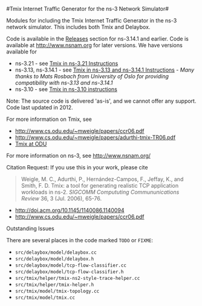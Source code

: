 #Tmix Internet Traffic Generator for the ns-3 Network Simulator#

Modules for including the Tmix Internet Traffic Generator in the ns-3 network simulator.  This includes both Tmix and Delaybox.

Code is available in the [Releases](https://github.com/weiglemc/tmix-ns3/releases) section for ns-3.14.1 and earlier.  Code is available at http://www.nsnam.org for later versions.  We have versions available for
 * ns-3.21 - see [Tmix in ns-3.21 Instructions](https://github.com/weiglemc/tmix-ns3/wiki/Tmix-in-ns-3.21)
 * ns-3.13, ns-3.14.1 - see [Tmix in ns-3.13 and ns-3.14.1 Instructions](https://github.com/weiglemc/tmix-ns3/wiki/Tmix-in-ns-3.13-and-ns-3.14.1)  - *Many thanks to Mats Rosbach from University of Oslo for providing compatibility with ns-3.13 and ns-3.14.1*
 * ns-3.10 - see [Tmix in ns-3.10 instructions](https://github.com/weiglemc/tmix-ns3/wiki/Tmix-in-ns-3.10)

Note: The source code is delivered 'as-is', and we cannot offer any support. Code last updated in 2012.

For more information on Tmix, see
 * http://www.cs.odu.edu/~mweigle/papers/ccr06.pdf
 * http://www.cs.odu.edu/~mweigle/papers/adurthi-tmix-TR06.pdf
 * [Tmix at ODU](http://www.cs.odu.edu/~inets/Public/Tmix)

For more information on ns-3, see http://www.nsnam.org/

Citation Request: If you use this in your work, please cite 

> Weigle, M. C., Adurthi, P., Hernández-Campos, F., Jeffay, K., and Smith, F. D. Tmix: a tool for generating 
>  realistic TCP application workloads in ns-2. *SIGCOMM Compututing Commununications Review* 36, 3 (Jul. 2006), 65-76. 
 * http://doi.acm.org/10.1145/1140086.1140094
 * http://www.cs.odu.edu/~mweigle/papers/ccr06.pdf

Outstanding Issues

There are several places in the code marked `TODO` or `FIXME`:
  * `src/delaybox/model/delaybox.cc`
  * `src/delaybox/model/delaybox.h`
  * `src/delaybox/model/tcp-flow-classifier.cc`
  * `src/delaybox/model/tcp-flow-classifier.h`
  * `src/tmix/helper/tmix-ns2-style-trace-helper.cc`
  * `src/tmix/helper/tmix-helper.h`
  * `src/tmix/model/tmix-topology.cc`
  * `src/tmix/model/tmix.cc`
